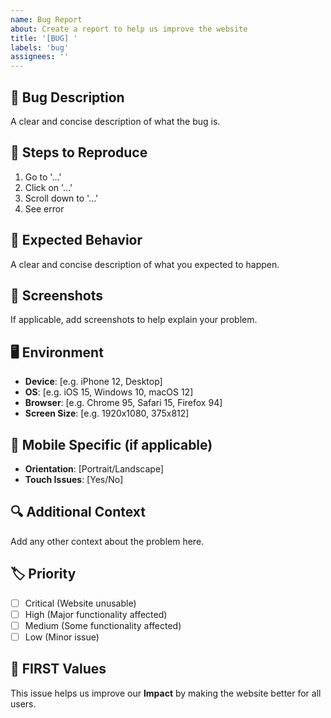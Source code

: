 ```yaml
---
name: Bug Report
about: Create a report to help us improve the website
title: '[BUG] '
labels: 'bug'
assignees: ''
---
```


## 🐛 Bug Description

A clear and concise description of what the bug is.

## 🔄 Steps to Reproduce

1. Go to '...'
2. Click on '...'
3. Scroll down to '...'
4. See error

## 🎯 Expected Behavior

A clear and concise description of what you expected to happen.

## 📸 Screenshots

If applicable, add screenshots to help explain your problem.

## 🖥️ Environment

- **Device**: [e.g. iPhone 12, Desktop]
- **OS**: [e.g. iOS 15, Windows 10, macOS 12]
- **Browser**: [e.g. Chrome 95, Safari 15, Firefox 94]
- **Screen Size**: [e.g. 1920x1080, 375x812]

## 📱 Mobile Specific (if applicable)

- **Orientation**: [Portrait/Landscape]
- **Touch Issues**: [Yes/No]

## 🔍 Additional Context

Add any other context about the problem here.

## 🏷️ Priority

- [ ] Critical (Website unusable)
- [ ] High (Major functionality affected)
- [ ] Medium (Some functionality affected)
- [ ] Low (Minor issue)

## 🤖 FIRST Values

This issue helps us improve our **Impact** by making the website better for all users.
